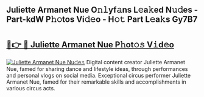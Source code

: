 ## Juliette Armanet Nue O𝚗𝚕yf𝚊ns L𝚎a𝚔ed N𝚞𝚍es - Part-kdW P𝚑𝚘tos Vi𝚍𝚎o - H𝚘𝚝 Part L𝚎a𝚔s Gy7B7

# <h2><a href="http://kf74z1j.oniu.top/?m=Juliette+Armanet+Nue">🔗👉 🔴 Juliette Armanet Nue P𝚑ot𝚘𝚜 V𝚒d𝚎o</a></h2>

[![Juliette Armanet Nue Nu𝚍e𝚜](https://i.imgur.com/0qMVB7G.gif)](http://kf74z1j.oniu.top/?m=Juliette+Armanet+Nue)
Digital content creator Juliette Armanet Nue, famed for sharing dance and lifestyle ideas, through performances and personal vlogs on social media. Exceptional circus performer Juliette Armanet Nue, famed for their remarkable skills and accomplishments in various circus acts.  
